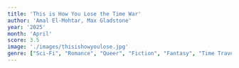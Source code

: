 ```yaml
---
title: 'This is How You Lose the Time War'
author: 'Amal El-Mohtar, Max Gladstone'
year: '2025'
month: 'April'
score: 3.5
image: './images/thisishowyoulose.jpg'
genre: ["Sci-Fi", "Romance", "Queer", "Fiction", "Fantasy", "Time Travel", "Letters" ]
---
```

